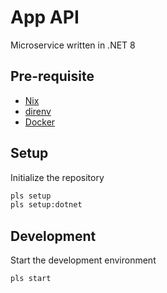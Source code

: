 # App API

Microservice written in .NET 8

## Pre-requisite

- [Nix](https://nixos.org/)
- [direnv](https://direnv.net/)
- [Docker](https://www.docker.com/)

## Setup

Initialize the repository

```bash
pls setup
pls setup:dotnet
```

## Development

Start the development environment

```bash
pls start
```
